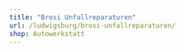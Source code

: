 ```yaml
---
title: "Brosi Unfallreparaturen"
url: /ludwigsburg/brosi-unfallreparaturen/
shop: Autowerkstatt
---
```


